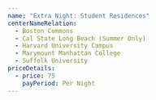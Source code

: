 ```yaml
---
name: "Extra Night: Student Residences"
centerNameRelation:
  - Boston Commons
  - Cal State Long Beach (Summer Only)
  - Harvard University Campus
  - Marymount Manhattan College
  - Suffolk University
priceDetails:
  - price: 75
    payPeriod: Per Night
---
```

